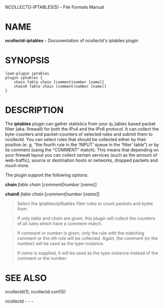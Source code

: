 NCOLLECTD-IPTABLES(5) - File Formats Manual

# NAME

**ncollectd-iptables** - Documentation of ncollectd's iptables plugin

# SYNOPSIS

	load-plugin iptables
	plugin iptables {
	    chain fable chain [comment|number [name]]
	    chain6 fable chain [comment|number [name]]
	}

# DESCRIPTION

The **iptables** plugin can gather statistics from your ip\_tables based
packet filter (aka. firewall) for both the IPv4 and the IPv6 protocol.
It can collect the byte-counters and packet-counters of selected rules
and submit them to ncollectd.
You can select rules that should be collected either by their position
(e. g. &#8220;the fourth rule in the &#8216;INPUT&#8217; queue in the
&#8216;filter&#8217; table&#8221;) or by its comment (using the &#8220;COMMENT&#8221; match).
This means that depending on your firewall layout you can collect certain
services (such as the amount of web-traffic), source or destination hosts
or networks, dropped packets and much more.

The plugin support the following options:

**chain** *fable* *chain* \[*comment|number* \[*name*]]

**chain6** *fable* *chain* \[*comment|number* \[*name*]]

> Select the iptables/ip6tables filter rules to count packets and bytes from.

> If only *table* and *chain* are given, this plugin will collect
> the counters of all rules which have a comment-match.

> If *comment* or *number* is given, only the rule with the matching
> comment or the *n*th rule will be collected.
> Again, the comment (or the number) will be used as the type-instance.

> If *name* is supplied, it will be used as the type-instance instead of the
> comment or the number.

# SEE ALSO

ncollectd(1),
ncollectd.conf(5)

ncollectd - - -
